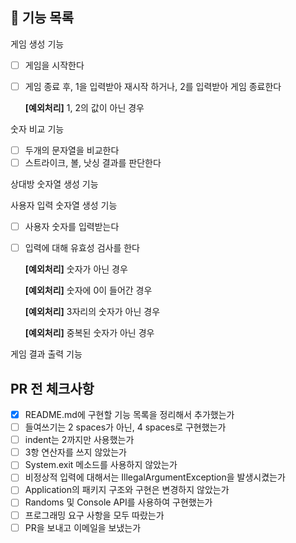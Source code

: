 ## 🚀 기능 목록

게임 생성 기능

- [ ] 게임을 시작한다

- [ ] 게임 종료 후, 1을 입력받아 재시작 하거나, 2를 입력받아 게임 종료한다

  **[예외처리]** 1, 2의 값이 아닌 경우

숫자 비교 기능

- [ ] 두개의 문자열을 비교한다
- [ ] 스트라이크, 볼, 낫싱 결과를 판단한다

상대방 숫자열 생성 기능

사용자 입력 숫자열 생성 기능

- [ ] 사용자 숫자를 입력받는다

- [ ] 입력에 대해 유효성 검사를 한다

  **[예외처리]** 숫자가 아닌 경우

  **[예외처리]** 숫자에 0이 들어간 경우

  **[예외처리]** 3자리의 숫자가 아닌 경우

  **[예외처리]** 중복된 숫자가 아닌 경우

게임 결과 출력 기능

## PR 전 체크사항

- [x] README.md에 구현할 기능 목록을 정리해서 추가했는가
- [ ] 들여쓰기는 2 spaces가 아닌, 4 spaces로 구현했는가
- [ ] indent는 2까지만 사용했는가
- [ ] 3항 연산자를 쓰지 않았는가
- [ ] System.exit 메소드를 사용하지 않았는가
- [ ] 비정상적 입력에 대해서는 IllegalArgumentException을 발생시켰는가
- [ ] Application의 패키지 구조와 구현은 변경하지 않았는가
- [ ] Randoms 및 Console API를 사용하여 구현했는가
- [ ] 프로그래밍 요구 사항을 모두 따랐는가
- [ ] PR을 보내고 이메일을 보냈는가